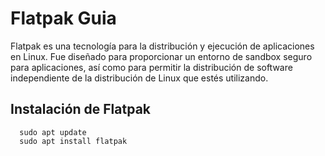 # Flatpak Guia 
Flatpak es una tecnología para la distribución y ejecución de aplicaciones en Linux. Fue diseñado para proporcionar un entorno de sandbox seguro para aplicaciones, así como para permitir la distribución de software independiente de la distribución de Linux que estés utilizando. 

## Instalación de Flatpak
```
  sudo apt update
  sudo apt install flatpak
```